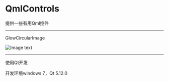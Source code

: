 ﻿# QmlControls

提供一些有用Qml控件

------


GlowCircularImage

![Image text](demonstrate/GlowCircularImage.gif)

------


使用Qt开发



开发环境windows 7，Qt 5.12.0

 